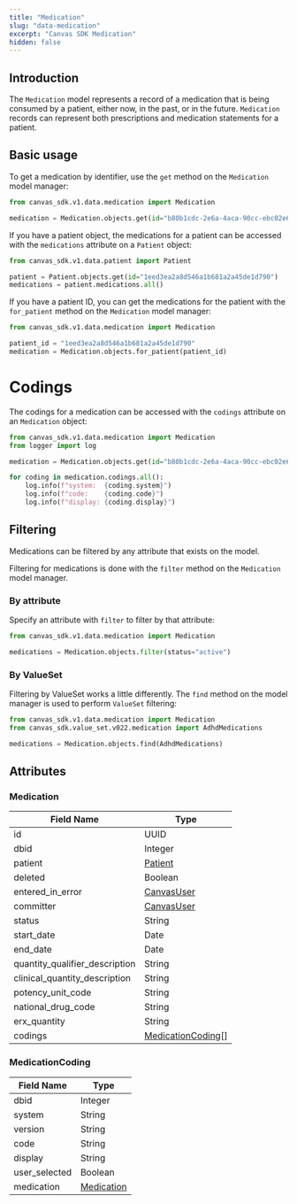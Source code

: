 ```yaml
---
title: "Medication"
slug: "data-medication"
excerpt: "Canvas SDK Medication"
hidden: false
---
```


## Introduction

The `Medication` model represents a record of a medication that is being consumed by a patient, either now, in the past, or in the future. `Medication` records can represent both prescriptions and medication statements for a patient.

## Basic usage

To get a medication by identifier, use the `get` method on the `Medication` model manager:

```python
from canvas_sdk.v1.data.medication import Medication

medication = Medication.objects.get(id="b80b1cdc-2e6a-4aca-90cc-ebc02e683f35")
```

If you have a patient object, the medications for a patient can be accessed with the `medications` attribute on a `Patient` object:

```python
from canvas_sdk.v1.data.patient import Patient

patient = Patient.objects.get(id="1eed3ea2a8d546a1b681a2a45de1d790")
medications = patient.medications.all()
```

If you have a patient ID, you can get the medications for the patient with the `for_patient` method on the `Medication` model manager:

```python
from canvas_sdk.v1.data.medication import Medication

patient_id = "1eed3ea2a8d546a1b681a2a45de1d790"
medication = Medication.objects.for_patient(patient_id)
```

# Codings

The codings for a medication can be accessed with the `codings` attribute on an `Medication` object:

```python
from canvas_sdk.v1.data.medication import Medication
from logger import log

medication = Medication.objects.get(id="b80b1cdc-2e6a-4aca-90cc-ebc02e683f35")

for coding in medication.codings.all():
    log.info(f"system:  {coding.system}")
    log.info(f"code:    {coding.code}")
    log.info(f"display: {coding.display}")
```

## Filtering

Medications can be filtered by any attribute that exists on the model.

Filtering for medications is done with the `filter` method on the `Medication` model manager.

### By attribute

Specify an attribute with `filter` to filter by that attribute:

```python
from canvas_sdk.v1.data.medication import Medication

medications = Medication.objects.filter(status="active")
```

### By ValueSet

Filtering by ValueSet works a little differently. The `find` method on the model manager is used to perform `ValueSet` filtering:

```python
from canvas_sdk.v1.data.medication import Medication
from canvas_sdk.value_set.v022.medication import AdhdMedications

medications = Medication.objects.find(AdhdMedications)
```

## Attributes

### Medication

| Field Name                     | Type                                    |
|--------------------------------|-----------------------------------------|
| id                             | UUID                                    |
| dbid                           | Integer                                 |
| patient                        | [Patient](/sdk/data-patient/#patient)   |
| deleted                        | Boolean                                 |
| entered_in_error               | [CanvasUser](/sdk/data-canvasuser)      |
| committer                      | [CanvasUser](/sdk/data-canvasuser)      |
| status                         | String                                  |
| start_date                     | Date                                    |
| end_date                       | Date                                    |
| quantity_qualifier_description | String                                  |
| clinical_quantity_description  | String                                  |
| potency_unit_code              | String                                  |
| national_drug_code             | String                                  |
| erx_quantity                   | String                                  |
| codings                        | [MedicationCoding](#medicationcoding)[] |

### MedicationCoding

| Field Name    | Type                      |
|---------------|---------------------------|
| dbid          | Integer                   |
| system        | String                    |
| version       | String                    |
| code          | String                    |
| display       | String                    |
| user_selected | Boolean                   |
| medication    | [Medication](#medication) |

<br/>
<br/>
<br/>
